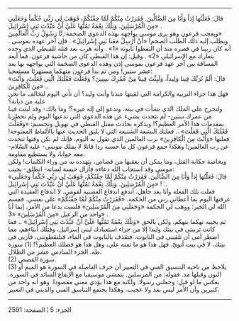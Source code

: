 ------------------------------------------------------------------------

قالَ: فَعَلْتُها إِذاً وَأَنَا مِنَ الضَّالِّينَ. فَفَرَرْتُ مِنْكُمْ لَمَّا خِفْتُكُمْ، فَوَهَبَ لِي رَبِّي حُكْماً
وَجَعَلَنِي مِنَ الْمُرْسَلِينَ. وَتِلْكَ نِعْمَةٌ تَمُنُّها عَلَيَّ أَنْ عَبَّدْتَ بَنِي إِسْرائِيلَ» .  
ويعجب فرعون وهو يرى موسى يواجهه بهذه الدعوى الضخمة: ِنَّا رَسُولُ رَبِّ
الْعالَمِينَ»  
. ويطلب إليه ذلك الطلب الضخم! «أَنْ أَرْسِلْ مَعَنا بَنِي إِسْرائِيلَ» . فإن آخر عهده
بموسى أنه كان ربيبا في قصره منذ أن التقطوا تابوته «1» . وأنه هرب بعد
قتله للقبطي الذي وجده يتعارك مع الإسرائيلي «2» . وقيل: إن هذا القبطي كان
من حاشية فرعون. فما أبعد المسافة بين آخر عهد فرعون بموسى إذن وهذه الدعوى
الضخمة التي يواجهه بها بعد عشر سنين! ومن ثم بدأ فرعون متهكما مستهزئا
مستعجبا:  
«قالَ: أَلَمْ نُرَبِّكَ فِينا وَلِيداً، وَلَبِثْتَ فِينا مِنْ عُمُرِكَ سِنِينَ؟ وَفَعَلْتَ فَعْلَتَكَ الَّتِي
فَعَلْتَ، وَأَنْتَ مِنَ الْكافِرِينَ» ..  
فهل هذا جزاء التربية والكرامة التي لقيتها عندنا وأنت وليد؟ أن تأتي اليوم
لتخالف ما نحن عليه من ديانة؟  
ولتخرج على الملك الذي نشأت في بيته، وتدعو إلى إله غيره؟! وما بالك- وقد
لبثت فينا من عمرك سنين- لم تتحدث بشيء عن هذه الدعوى التي تدعيها اليوم
ولم تخطرنا بمقدمات هذا الأمر العظيم؟! ويذكره بحادث مقتل القبطي في تهويل
وتجسيم: «وَفَعَلْتَ فَعْلَتَكَ الَّتِي فَعَلْتَ» .. فعلتك البشعة الشنيعة التي لا يليق
الحديث عنها بالألفاظ المفتوحة! فعلتها «وَأَنْتَ مِنَ الْكافِرِينَ» برب العالمين
الذي تقول به اليوم، فإنك لم تكن وقتها تتحدث عن رب العالمين! وهكذا جمع
فرعون كل ما حسبه ردا قاتلا لا يملك موسى- عليه السّلام- معه جوابا، ولا
يستطيع مقاومة.  
وبخاصة حكاية القتل، وما يمكن أن يعقبها من قصاص، يتهدده به من وراء
الكلمات! ولكن موسى وقد استجاب الله دعاءه فأزال حبسة لسانه- انطلق-
يجيب:  
«قالَ: فَعَلْتُها إِذاً وَأَنَا مِنَ الضَّالِّينَ. فَفَرَرْتُ مِنْكُمْ لَمَّا خِفْتُكُمْ، فَوَهَبَ لِي رَبِّي حُكْماً
وَجَعَلَنِي مِنَ الْمُرْسَلِينَ. وَتِلْكَ نِعْمَةٌ تَمُنُّها عَلَيَّ أَنْ عَبَّدْتَ بَنِي إِسْرائِيلَ» ! ..  
فعلت تلك الفعلة وأنا بعد جاهل، أندفع اندفاع العصبية لقومي، لا اندفاع
العقيدة التي عرفتها اليوم بما أعطاني ربي من الحكمة. «فَفَرَرْتُ مِنْكُمْ لَمَّا
خِفْتُكُمْ» على نفسي. فقسم الله لي الخير: ووهب لي الحكمة «وَجَعَلَنِي مِنَ الْمُرْسَلِينَ»
فلست بدعا من الأمر، إنما أنا واحد من الرعيل «مِنَ الْمُرْسَلِينَ» «3» .  
ثم يجيبه تهكما بتهكم. ولكن بالحق «وَتِلْكَ نِعْمَةٌ تَمُنُّها عَلَيَّ أَنْ عَبَّدْتَ بَنِي
إِسْرائِيلَ» .. فما كانت تربيتي في بيتك وليدا إلا من جراء استعبادك لبني
إسرائيل، وقتلك أبناءهم، مما اضطر أمي أن تلقيني في التابوت، فتقذف
بالتابوت في الماء، فتلتقطونني، فأربى في بيتك، لا في بيت أبويّ. فهل هذا هو
ما تمنه علي، وهل هذا هو فضلك العظيم؟\! (1) سورة طه. الجزء السادس عشر من
الظلال.  
(2) سورة القصص.  
(3) يلاحظ من ناحية التنسيق الفني في التعبير أن حرف الفاصلة في السورة هو
الميم أو النون وقبلها مد. فقوله: من المرسلين. يتمشى موسيقيا مع الإيقاع
السائد في السورة. بعكس ما لو قيل: وجعلني رسولا. ولكنه مع هذا يؤدي معنى
مقصودا. وهو أنه واحد من كثيرين وأن الأمر ليس بفذ ولا عجيب. وهكذا يجتمع
التناسق الفني والديني في التعبير.

------------------------------------------------------------------------

الجزء: 5 ¦ الصفحة: 2591
